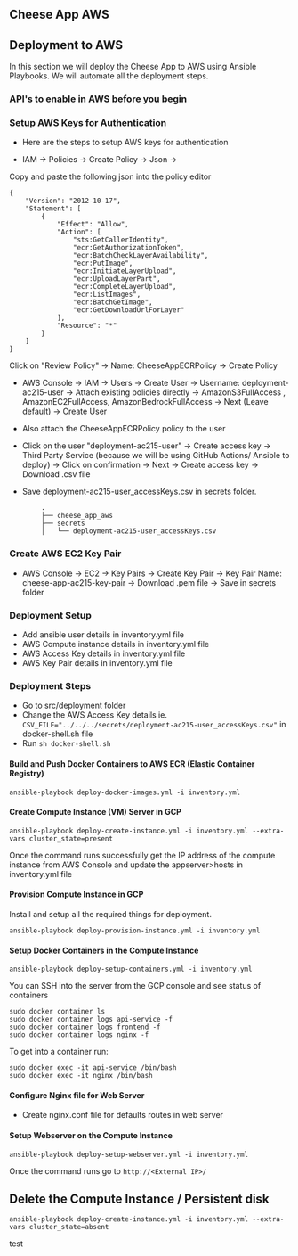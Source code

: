 ## Cheese App AWS

## Deployment to AWS

In this section we will deploy the Cheese App to AWS using Ansible Playbooks. We will automate all the deployment steps.

### API's to enable in AWS before you begin

<!-- - ECR (Elastic Container Registry) - to store our docker images
- IAM (Identity and Access Management) - to manage access to our AWS resources
- VPC (Virtual Private Cloud) - to provide a secure and isolated network environment for our resources
- Security Groups - to control the network traffic to our resources
- Load Balancer - to distribute traffic to our resources -->

### Setup AWS Keys for Authentication 

- Here are the steps to setup AWS keys for authentication

- IAM -> Policies -> Create Policy -> Json -> 

Copy and paste the following json into the policy editor
```
{
    "Version": "2012-10-17",
    "Statement": [
        {
            "Effect": "Allow",
            "Action": [
                "sts:GetCallerIdentity",
                "ecr:GetAuthorizationToken",
                "ecr:BatchCheckLayerAvailability",
                "ecr:PutImage",
                "ecr:InitiateLayerUpload",
                "ecr:UploadLayerPart",
                "ecr:CompleteLayerUpload",
                "ecr:ListImages",
                "ecr:BatchGetImage",
                "ecr:GetDownloadUrlForLayer"
            ],
            "Resource": "*"
        }
    ]
}
```

Click on "Review Policy" -> Name: CheeseAppECRPolicy -> Create Policy

- AWS Console -> IAM -> Users -> Create User  -> Username: deployment-ac215-user -> Attach existing policies directly -> AmazonS3FullAccess , AmazonEC2FullAccess, AmazonBedrockFullAccess -> Next (Leave default) -> Create User

- Also attach the CheeseAppECRPolicy policy to the user

- Click on the user "deployment-ac215-user" ->  Create access key -> Third Party Service (because we will be using GitHub Actions/ Ansible to deploy) -> Click on confirmation -> Next -> Create access key -> Download .csv file

- Save deployment-ac215-user_accessKeys.csv in secrets folder. 
```
        .
        ├── cheese_app_aws
        ├── secrets
        │   └── deployment-ac215-user_accessKeys.csv
```

### Create AWS EC2 Key Pair

- AWS Console -> EC2 -> Key Pairs -> Create Key Pair -> Key Pair Name: cheese-app-ac215-key-pair -> Download .pem file -> Save in secrets folder


### Deployment Setup

- Add ansible user details in inventory.yml file
- AWS Compute instance details in inventory.yml file
- AWS Access Key details in inventory.yml file
- AWS Key Pair details in inventory.yml file

### Deployment Steps
- Go to src/deployment folder
- Change the AWS Access Key details ie. `CSV_FILE="../../../secrets/deployment-ac215-user_accessKeys.csv"` in docker-shell.sh file
- Run `sh docker-shell.sh` 


#### Build and Push Docker Containers to AWS ECR (Elastic Container Registry)
```
ansible-playbook deploy-docker-images.yml -i inventory.yml
```

#### Create Compute Instance (VM) Server in GCP
```
ansible-playbook deploy-create-instance.yml -i inventory.yml --extra-vars cluster_state=present
```

Once the command runs successfully get the IP address of the compute instance from AWS Console and update the appserver>hosts in inventory.yml file

#### Provision Compute Instance in GCP
Install and setup all the required things for deployment.
```
ansible-playbook deploy-provision-instance.yml -i inventory.yml
```

#### Setup Docker Containers in the  Compute Instance
```
ansible-playbook deploy-setup-containers.yml -i inventory.yml
```


You can SSH into the server from the GCP console and see status of containers
```
sudo docker container ls
sudo docker container logs api-service -f
sudo docker container logs frontend -f
sudo docker container logs nginx -f
```

To get into a container run:
```
sudo docker exec -it api-service /bin/bash
sudo docker exec -it nginx /bin/bash
```



#### Configure Nginx file for Web Server
* Create nginx.conf file for defaults routes in web server

#### Setup Webserver on the Compute Instance
```
ansible-playbook deploy-setup-webserver.yml -i inventory.yml
```
Once the command runs go to `http://<External IP>/` 

## **Delete the Compute Instance / Persistent disk**
```
ansible-playbook deploy-create-instance.yml -i inventory.yml --extra-vars cluster_state=absent
```

test